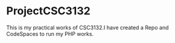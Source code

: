 # ProjectCSC3132
This is my practical works of CSC3132.I have created a Repo and CodeSpaces to run my PHP works.
